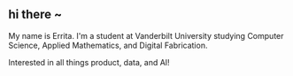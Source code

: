 ## hi there ~

My name is Errita. I'm a student at Vanderbilt University studying Computer Science, Applied Mathematics, and Digital Fabrication.

Interested in all things product, data, and AI!
